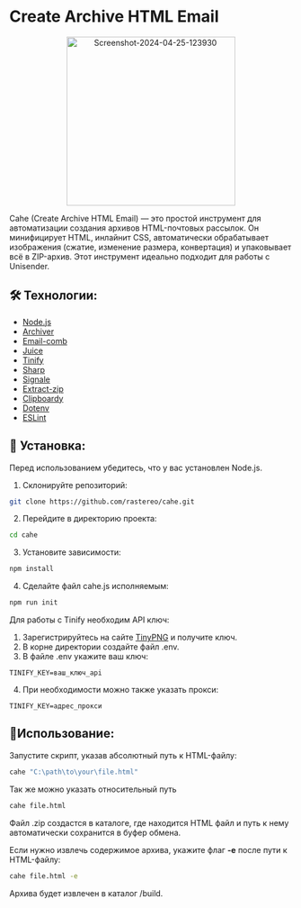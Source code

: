 # Create Archive HTML Email

<p align="center">
  <img src='https://i.postimg.cc/J7vzyQFc/Screenshot-2024-04-25-123930.png' width="300px" border='0' alt='Screenshot-2024-04-25-123930'/>
</p>

Cahe (Create Archive HTML Email) — это простой инструмент для автоматизации создания архивов HTML-почтовых рассылок. Он минифицирует HTML, инлайнит CSS, автоматически обрабатывает изображения (сжатие, изменение размера, конвертация) и упаковывает всё в ZIP-архив. Этот инструмент идеально подходит для работы с Unisender.

## 🛠 Технологии:

+ [Node.js](https://nodejs.org/)
+ [Archiver](https://www.archiverjs.com/)
+ [Email-comb](https://codsen.com/os/email-comb)
+ [Juice](https://github.com/Automattic/juice)
+ [Tinify](https://tinypng.com/developers/reference/nodejs)
+ [Sharp](https://sharp.pixelplumbing.com/)
+ [Signale](https://github.com/klaudiosinani/signale)
+ [Extract-zip](https://github.com/max-mapper/extract-zip)
+ [Clipboardy](https://github.com/sindresorhus/clipboardy)
+ [Dotenv](https://github.com/motdotla/dotenv)
+ [ESLint](https://eslint.org/)

## 💾 Установка:

Перед использованием убедитесь, что у вас установлен Node.js.

1. Склонируйте репозиторий:
```bash
git clone https://github.com/rastereo/cahe.git
```
2. Перейдите в директорию проекта:
```bash
cd cahe
```
3. Установите зависимости:
```bash
npm install
```
4. Сделайте файл cahe.js исполняемым:
```bash
npm run init
```

Для работы с Tinify необходим API ключ:

1. Зарегистрируйтесь на сайте [TinyPNG](https://tinypng.com/developers) и получите ключ.
2. В корне директории создайте файл .env.
3. В файле .env укажите ваш ключ:
```env
TINIFY_KEY=ваш_ключ_api
```
4. При необходимости можно также указать прокси:
```env
TINIFY_KEY=адрес_прокси
```

## 🤖Использование:

Запустите скрипт, указав абсолютный путь к HTML-файлу:
```bash
cahe "C:\path\to\your\file.html"
```

Так же можно указать относительный путь
```bash
cahe file.html
```

Файл .zip создастся в каталоге, где находится HTML файл и путь к нему автоматически сохранится в буфер обмена.

Если нужно извлечь содержимое архива, укажите флаг **-e** после пути к HTML-файлу:
```bash
cahe file.html -e
```
Архива будет извлечен в каталог /build.
